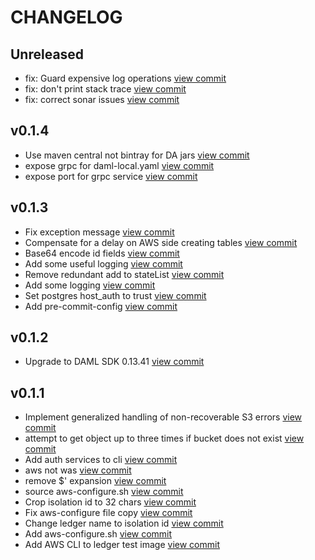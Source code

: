 # CHANGELOG

## Unreleased

* fix: Guard expensive log operations [view commit](https://github.com/catenasys/daml-on-qldb/commit/a6799c076d80e38c855b9f8806fafd5f389ef8cf)
* fix: don't print stack trace [view commit](https://github.com/catenasys/daml-on-qldb/commit/f6ffbf1e770520843238ca3ea599a2495b8f0b61)
* fix: correct sonar issues [view commit](https://github.com/catenasys/daml-on-qldb/commit/4c40c615ebd478955f7c211ed0000818c96244a5)

## v0.1.4

* Use maven central not bintray for DA
  jars [view commit](https://github.com/catenasys/daml-on-qldb/commit/bd9b061aabd287b2e396c057828c3c92b654ef84)
* expose grpc for
  daml-local.yaml [view commit](https://github.com/catenasys/daml-on-qldb/commit/5a2a3cdb727b89e0b48fbbb8dc7095f424e6bd23)
* expose port for grpc
  service [view commit](https://github.com/catenasys/daml-on-qldb/commit/beae577725e0074a49328ebac6603b47306d5753)

## v0.1.3

* Fix exception
  message [view commit](https://github.com/catenasys/daml-on-qldb/commit/0677181b944ff2b49c46f8869cc8375145f89bb8)
* Compensate for a delay on AWS side creating
  tables [view commit](https://github.com/catenasys/daml-on-qldb/commit/69fe894554f519d351fa8f331017116984abbd98)
* Base64 encode id
  fields [view commit](https://github.com/catenasys/daml-on-qldb/commit/91f3e69a1825d2b31e0d16f64a934a293c9596db)
* Add some useful
  logging [view commit](https://github.com/catenasys/daml-on-qldb/commit/20011bb82a2ee3b3513bf04f1b674d2dbf7a527f)
* Remove redundant add to
  stateList [view commit](https://github.com/catenasys/daml-on-qldb/commit/35eff2202db0d2d5ec6bf87b49205d9f61612808)
* Add some
  logging [view commit](https://github.com/catenasys/daml-on-qldb/commit/7e7675bdbbedafc17d2ae686ccffec27c3ab7326)
* Set postgres host_auth to
  trust [view commit](https://github.com/catenasys/daml-on-qldb/commit/5d5b5fab992109cb452b2161c04ebcca74068b70)
* Add
  pre-commit-config [view commit](https://github.com/catenasys/daml-on-qldb/commit/c87842a88bba8eeddd43617af9979e470138fee8)

## v0.1.2

* Upgrade to DAML SDK
  0.13.41 [view commit](https://github.com/catenasys/daml-on-qldb/commit/e9302ee9e0bd690ccfee1840f184933f16b24c6a)

## v0.1.1

* Implement generalized handling of non-recoverable S3
  errors [view commit](https://github.com/catenasys/daml-on-qldb/commit/ab85df8e686523c8b4e63b32d7b2bca405a14f7d)
* attempt to get object up to three times if bucket does not
  exist [view commit](https://github.com/catenasys/daml-on-qldb/commit/2ac282f25c8d0bfd4db2f3eba035053067906427)
* Add auth services to
  cli [view commit](https://github.com/catenasys/daml-on-qldb/commit/fcc331a017bb35aebb9e15d4ecf79d4e5809ee0a)
* aws not was [view commit](https://github.com/catenasys/daml-on-qldb/commit/c651994018fcec10c1aa6e07d816191475da0133)
* remove $'
  expansion [view commit](https://github.com/catenasys/daml-on-qldb/commit/41566ecfe9a443b0237e9e9a909036fe3885adff)
* source
  aws-configure.sh [view commit](https://github.com/catenasys/daml-on-qldb/commit/fd2ae44bd863539720eeb0b3d6f9b686bccc5498)
* Crop isolation id to 32
  chars [view commit](https://github.com/catenasys/daml-on-qldb/commit/92bacef3571e41289b7c268ba9bf1a04a9a4e316)
* Fix aws-configure file
  copy [view commit](https://github.com/catenasys/daml-on-qldb/commit/3f1125a01e7a7a82693692a43b1b59a84e109472)
* Change ledger name to isolation
  id [view commit](https://github.com/catenasys/daml-on-qldb/commit/f08bd304787c6fac5110c585b0d7678711a59bb8)
* Add
  aws-configure.sh [view commit](https://github.com/catenasys/daml-on-qldb/commit/7b62c184f0e848f87c90c3b6f5e6e31c9c3c1b86)
* Add AWS CLI to ledger test
  image [view commit](https://github.com/catenasys/daml-on-qldb/commit/9ccfb183a0d0460d981055459ea19c22d8b0f318)

